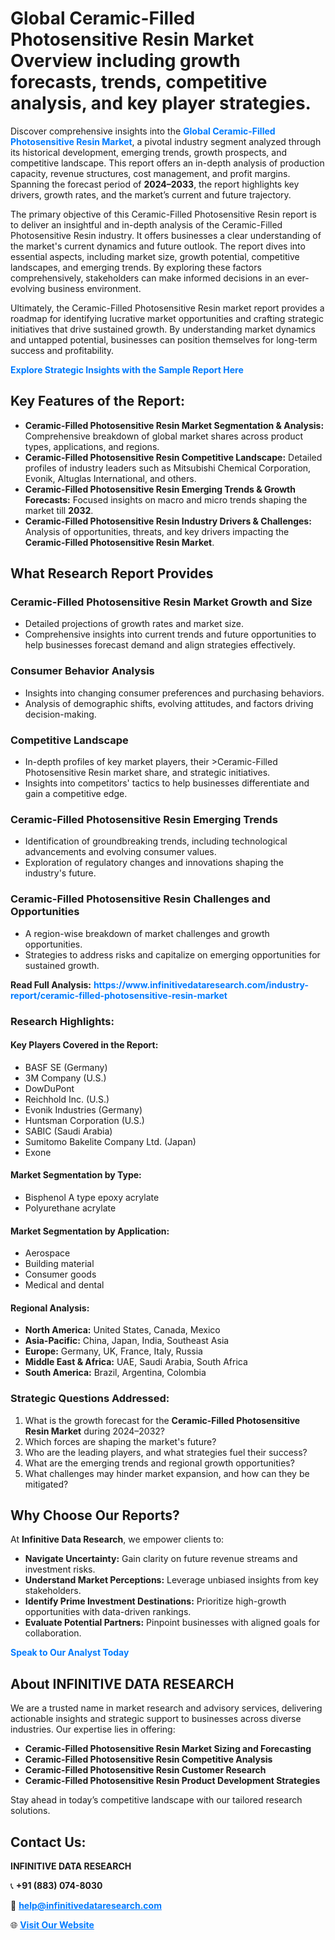 <h1>Global Ceramic-Filled Photosensitive Resin Market Overview including growth forecasts, trends, competitive analysis, and key player strategies.</h1>
<p>
Discover comprehensive insights into the 
<a href="https://www.infinitivedataresearch.com/industry-report/ceramic-filled-photosensitive-resin-market" rel="dofollow" style="color: #007BFF; text-decoration: none;"><strong>Global Ceramic-Filled Photosensitive Resin Market</strong></a>, a pivotal industry segment analyzed through its historical development, emerging trends, growth prospects, and competitive landscape. This report offers an in-depth analysis of production capacity, revenue structures, cost management, and profit margins. Spanning the forecast period of <strong>2024–2033</strong>, the report highlights key drivers, growth rates, and the market’s current and future trajectory.
</p>
<p>
The primary objective of this Ceramic-Filled Photosensitive Resin report is to deliver an insightful and in-depth analysis of the Ceramic-Filled Photosensitive Resin industry. It offers businesses a clear understanding of the market's current dynamics and future outlook. The report dives into essential aspects, including market size, growth potential, competitive landscapes, and emerging trends. By exploring these factors comprehensively, stakeholders can make informed decisions in an ever-evolving business environment.
</p>
<p>
Ultimately, the Ceramic-Filled Photosensitive Resin market report provides a roadmap for identifying lucrative market opportunities and crafting strategic initiatives that drive sustained growth. By understanding market dynamics and untapped potential, businesses can position themselves for long-term success and profitability.
</p>
<p>
<a href="https://www.infinitivedataresearch.com/request-sample/reportId=105586" style="color: #007BFF; text-decoration: none;"><strong>Explore Strategic Insights with the Sample Report Here</strong></a>
</p>

<h2>Key Features of the Report:</h2>
<ul>
<li><strong>Ceramic-Filled Photosensitive Resin Market Segmentation & Analysis:</strong> Comprehensive breakdown of global market shares across product types, applications, and regions.</li>
<li><strong>Ceramic-Filled Photosensitive Resin Competitive Landscape:</strong> Detailed profiles of industry leaders such as Mitsubishi Chemical Corporation, Evonik, Altuglas International, and others.</li>
<li><strong>Ceramic-Filled Photosensitive Resin Emerging Trends & Growth Forecasts:</strong> Focused insights on macro and micro trends shaping the market till <strong>2032</strong>.</li>
<li><strong>Ceramic-Filled Photosensitive Resin Industry Drivers & Challenges:</strong> Analysis of opportunities, threats, and key drivers impacting the <strong>Ceramic-Filled Photosensitive Resin Market</strong>.</li>
</ul>

<h2>What Research Report Provides</h2>
<h3>Ceramic-Filled Photosensitive Resin Market Growth and Size</h3>
<ul>
<li>Detailed projections of growth rates and market size.</li>
<li>Comprehensive insights into current trends and future opportunities to help businesses forecast demand and align strategies effectively.</li>
</ul>

<h3>Consumer Behavior Analysis</h3>
<ul>
<li>Insights into changing consumer preferences and purchasing behaviors.</li>
<li>Analysis of demographic shifts, evolving attitudes, and factors driving decision-making.</li>
</ul>

<h3>Competitive Landscape</h3>
<ul>
<li>In-depth profiles of key market players, their >Ceramic-Filled Photosensitive Resin market share, and strategic initiatives.</li>
<li>Insights into competitors' tactics to help businesses differentiate and gain a competitive edge.</li>
</ul>

<h3>Ceramic-Filled Photosensitive Resin Emerging Trends</h3>
<ul>
<li>Identification of groundbreaking trends, including technological advancements and evolving consumer values.</li>
<li>Exploration of regulatory changes and innovations shaping the industry's future.</li>
</ul>

<h3>Ceramic-Filled Photosensitive Resin Challenges and Opportunities</h3>
<ul>
<li>A region-wise breakdown of market challenges and growth opportunities.</li>
<li>Strategies to address risks and capitalize on emerging opportunities for sustained growth.</li>
</ul>
<p><strong>Read Full Analysis:</strong> <a href="https://www.infinitivedataresearch.com/industry-report/ceramic-filled-photosensitive-resin-market" rel="dofollow" style="color: #007BFF; text-decoration: none;"><strong>https://www.infinitivedataresearch.com/industry-report/ceramic-filled-photosensitive-resin-market</strong></a></p>
<h3>Research Highlights:</h3>
<h4>Key Players Covered in the Report:</h4>
<ul><li>BASF SE (Germany)</li><li>3M Company (U.S.)</li><li>DowDuPont</li><li>Reichhold Inc. (U.S.)</li><li>Evonik Industries (Germany)</li><li>Huntsman Corporation (U.S.)</li><li>SABIC (Saudi Arabia)</li><li>Sumitomo Bakelite Company Ltd. (Japan)</li><li>Exone</li></ul>
<h4>Market Segmentation by Type:</h4>
<ul><li>Bisphenol A type epoxy acrylate</li><li>Polyurethane acrylate</li></ul>
<h4>Market Segmentation by Application:</h4>
<ul><li>Aerospace</li><li>Building material</li><li>Consumer goods</li><li>Medical and dental</li></ul>

<h4>Regional Analysis:</h4>
<ul>
<li><strong>North America:</strong> United States, Canada, Mexico</li>
<li><strong>Asia-Pacific:</strong> China, Japan, India, Southeast Asia</li>
<li><strong>Europe:</strong> Germany, UK, France, Italy, Russia</li>
<li><strong>Middle East & Africa:</strong> UAE, Saudi Arabia, South Africa</li>
<li><strong>South America:</strong> Brazil, Argentina, Colombia</li>
</ul>

<h3>Strategic Questions Addressed:</h3>
<ol>
<li>What is the growth forecast for the <strong>Ceramic-Filled Photosensitive Resin Market</strong> during 2024–2032?</li>
<li>Which forces are shaping the market's future?</li>
<li>Who are the leading players, and what strategies fuel their success?</li>
<li>What are the emerging trends and regional growth opportunities?</li>
<li>What challenges may hinder market expansion, and how can they be mitigated?</li>
</ol>

<h2>Why Choose Our Reports?</h2>
<p>At <strong>Infinitive Data Research</strong>, we empower clients to:</p>
<ul>
<li><strong>Navigate Uncertainty:</strong> Gain clarity on future revenue streams and investment risks.</li>
<li><strong>Understand Market Perceptions:</strong> Leverage unbiased insights from key stakeholders.</li>
<li><strong>Identify Prime Investment Destinations:</strong> Prioritize high-growth opportunities with data-driven rankings.</li>
<li><strong>Evaluate Potential Partners:</strong> Pinpoint businesses with aligned goals for collaboration.</li>
</ul>
<p><a href="https://www.infinitivedataresearch.com/industry-report/ceramic-filled-photosensitive-resin-market" rel="dofollow" style="color: #007BFF; text-decoration: none;"><strong>Speak to Our Analyst Today</strong></a></p>

<h2>About INFINITIVE DATA RESEARCH</h2>
<p>We are a trusted name in market research and advisory services, delivering actionable insights and strategic support to businesses across diverse industries. Our expertise lies in offering:</p>
<ul>
<li><strong>Ceramic-Filled Photosensitive Resin Market Sizing and Forecasting</strong></li>
<li><strong>Ceramic-Filled Photosensitive Resin Competitive Analysis</strong></li>
<li><strong>Ceramic-Filled Photosensitive Resin Customer Research</strong></li>
<li><strong>Ceramic-Filled Photosensitive Resin Product Development Strategies</strong></li>
</ul>
<p>Stay ahead in today’s competitive landscape with our tailored research solutions.</p>

<h2>Contact Us:</h2>
<p><strong>INFINITIVE DATA RESEARCH</strong></p>
<p>📞 <strong>+91 (883) 074-8030</strong></p>
<p>📧 <strong><a href="mailto:help@infinitivedataresearch.com" style="color: #007BFF;">help@infinitivedataresearch.com</a></strong></p>
<p>🌐 <strong><a href="https://www.infinitivedataresearch.com" rel="dofollow" style="color: #007BFF;">Visit Our Website</a></strong></p>